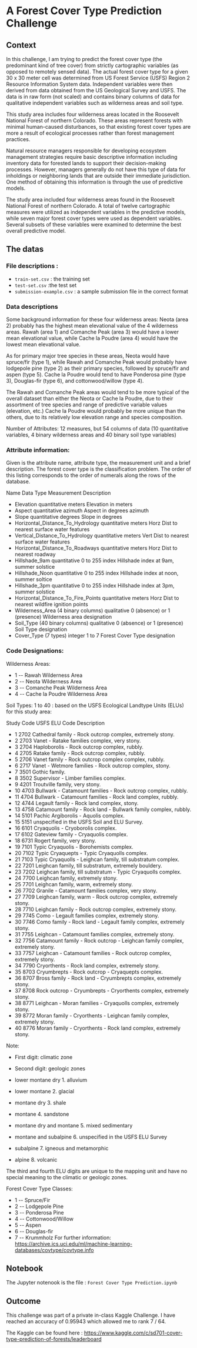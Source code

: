 # A Forest Cover Type Prediction Challenge

## Context
In this challenge, I am trying to predict the forest cover type (the predominant kind of tree cover) from strictly cartographic variables (as opposed to remotely sensed data). The actual forest cover type for a given 30 x 30 meter cell was determined from US Forest Service (USFS) Region 2 Resource Information System data. Independent variables were then derived from data obtained from the US Geological Survey and USFS. The data is in raw form (not scaled) and contains binary columns of data for qualitative independent variables such as wilderness areas and soil type.

This study area includes four wilderness areas located in the Roosevelt National Forest of northern Colorado. These areas represent forests with minimal human-caused disturbances, so that existing forest cover types are more a result of ecological processes rather than forest management practices.

Natural resource managers responsible for developing ecosystem management strategies require basic descriptive information including inventory data for forested lands to support their decision-making processes. However, managers generally do not have this type of data for inholdings or neighboring lands that are outside their immediate jurisdiction. One method of obtaining this information is through the use of predictive models.

The study area included four wilderness areas found in the Roosevelt National Forest of northern Colorado. A total of twelve cartographic measures were utilized as independent variables in the predictive models, while seven major forest cover types were used as dependent variables. Several subsets of these variables were examined to determine the best overall predictive model.

## The datas

### File descriptions :
- `train-set.csv` : the training set
- `test-set.csv` :the test set
- `submission-example.csv` : a sample submission file in the correct format

### Data descriptions

Some background information for these four wilderness areas: Neota (area 2) probably has the highest mean elevational value of the 4 wilderness areas. Rawah (area 1) and Comanche Peak (area 3) would have a lower mean elevational value, while Cache la Poudre (area 4) would have the lowest mean elevational value.

As for primary major tree species in these areas, Neota would have spruce/fir (type 1), while Rawah and Comanche Peak would probably have lodgepole pine (type 2) as their primary species, followed by spruce/fir and aspen (type 5). Cache la Poudre would tend to have Ponderosa pine (type 3), Douglas-fir (type 6), and cottonwood/willow (type 4).

The Rawah and Comanche Peak areas would tend to be more typical of the overall dataset than either the Neota or Cache la Poudre, due to their assortment of tree species and range of predictive variable values (elevation, etc.) Cache la Poudre would probably be more unique than the others, due to its relatively low elevation range and species composition.

Number of Attributes: 12 measures, but 54 columns of data (10 quantitative variables, 4 binary wilderness areas and 40 binary soil type variables)

### Attribute information:

Given is the attribute name, attribute type, the measurement unit and a brief description. The forest cover type is the classification problem. The order of this listing corresponds to the order of numerals along the rows of the database.

Name Data Type Measurement Description

- Elevation quantitative meters Elevation in meters
- Aspect quantitative azimuth Aspect in degrees azimuth
- Slope quantitative degrees Slope in degrees
- Horizontal_Distance_To_Hydrology quantitative meters Horz Dist to nearest surface water features
- Vertical_Distance_To_Hydrology quantitative meters Vert Dist to nearest surface water features
- Horizontal_Distance_To_Roadways quantitative meters Horz Dist to nearest roadway
- Hillshade_9am quantitative 0 to 255 index Hillshade index at 9am, summer solstice
- Hillshade_Noon quantitative 0 to 255 index Hillshade index at noon, summer soltice
- Hillshade_3pm quantitative 0 to 255 index Hillshade index at 3pm, summer solstice
- Horizontal_Distance_To_Fire_Points quantitative meters Horz Dist to nearest wildfire ignition points
- Wilderness_Area (4 binary columns) qualitative 0 (absence) or 1 (presence) Wilderness area designation
- Soil_Type (40 binary columns) qualitative 0 (absence) or 1 (presence) Soil Type designation
- Cover_Type (7 types) integer 1 to 7 Forest Cover Type designation


### Code Designations:

Wilderness Areas:

- 1 -- Rawah Wilderness Area
- 2 -- Neota Wilderness Area
- 3 -- Comanche Peak Wilderness Area
- 4 -- Cache la Poudre Wilderness Area

Soil Types: 1 to 40 : based on the USFS Ecological Landtype Units (ELUs) for this study area:

Study Code USFS ELU Code Description

- 1 2702 Cathedral family - Rock outcrop complex, extremely stony.
- 2 2703 Vanet - Ratake families complex, very stony.
- 3 2704 Haploborolis - Rock outcrop complex, rubbly.
- 4 2705 Ratake family - Rock outcrop complex, rubbly.
- 5 2706 Vanet family - Rock outcrop complex complex, rubbly.
- 6 2717 Vanet - Wetmore families - Rock outcrop complex, stony.
- 7 3501 Gothic family.
- 8 3502 Supervisor - Limber families complex.
- 9 4201 Troutville family, very stony.
- 10 4703 Bullwark - Catamount families - Rock outcrop complex, rubbly.
- 11 4704 Bullwark - Catamount families - Rock land complex, rubbly.
- 12 4744 Legault family - Rock land complex, stony.
- 13 4758 Catamount family - Rock land - Bullwark family complex, rubbly.
- 14 5101 Pachic Argiborolis - Aquolis complex.
- 15 5151 unspecified in the USFS Soil and ELU Survey.
- 16 6101 Cryaquolis - Cryoborolis complex.
- 17 6102 Gateview family - Cryaquolis complex.
- 18 6731 Rogert family, very stony.
- 19 7101 Typic Cryaquolis - Borohemists complex.
- 20 7102 Typic Cryaquepts - Typic Cryaquolls complex.
- 21 7103 Typic Cryaquolls - Leighcan family, till substratum complex.
- 22 7201 Leighcan family, till substratum, extremely bouldery.
- 23 7202 Leighcan family, till substratum - Typic Cryaquolls complex.
- 24 7700 Leighcan family, extremely stony.
- 25 7701 Leighcan family, warm, extremely stony.
- 26 7702 Granile - Catamount families complex, very stony.
- 27 7709 Leighcan family, warm - Rock outcrop complex, extremely stony.
- 28 7710 Leighcan family - Rock outcrop complex, extremely stony.
- 29 7745 Como - Legault families complex, extremely stony.
- 30 7746 Como family - Rock land - Legault family complex, extremely stony.
- 31 7755 Leighcan - Catamount families complex, extremely stony.
- 32 7756 Catamount family - Rock outcrop - Leighcan family complex, extremely stony.
- 33 7757 Leighcan - Catamount families - Rock outcrop complex, extremely stony.
- 34 7790 Cryorthents - Rock land complex, extremely stony.
- 35 8703 Cryumbrepts - Rock outcrop - Cryaquepts complex.
- 36 8707 Bross family - Rock land - Cryumbrepts complex, extremely stony.
- 37 8708 Rock outcrop - Cryumbrepts - Cryorthents complex, extremely stony.
- 38 8771 Leighcan - Moran families - Cryaquolls complex, extremely stony.
- 39 8772 Moran family - Cryorthents - Leighcan family complex, extremely stony.
- 40 8776 Moran family - Cryorthents - Rock land complex, extremely stony.

Note: 
- First digit: climatic zone 
- Second digit: geologic zones

- lower montane dry 1. alluvium
- lower montane 2. glacial
- montane dry 3. shale
- montane 4. sandstone
- montane dry and montane 5. mixed sedimentary
- montane and subalpine 6. unspecified in the USFS ELU Survey
- subalpine 7. igneous and metamorphic
- alpine 8. volcanic

The third and fourth ELU digits are unique to the mapping unit and have no special meaning to the climatic or geologic zones.

Forest Cover Type Classes:

- 1 -- Spruce/Fir
- 2 -- Lodgepole Pine
- 3 -- Ponderosa Pine
- 4 -- Cottonwood/Willow
- 5 -- Aspen
- 6 -- Douglas-fir
- 7 -- Krummholz
For further information: https://archive.ics.uci.edu/ml/machine-learning-databases/covtype/covtype.info

## Notebook
The Jupyter notenook is the file : `Forest Cover Type Prediction.ipynb`

## Outcome
This challenge was part of a private in-class Kaggle Challenge. I have reached an accuracy of 0.95943 which allowed me to rank 7 / 64.

The Kaggle can be found here : https://www.kaggle.com/c/sd701-cover-type-prediction-of-forests/leaderboard
